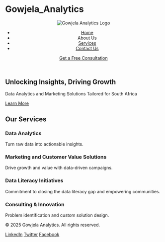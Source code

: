 # Gowjela_Analytics
<!DOCTYPE html>
<html lang="en">
<head>
  <meta charset="UTF-8">
  <meta name="viewport" content="width=device-width, initial-scale=1.0">
  <title>Gowjela Analytics</title>
  <link rel="stylesheet" href="styles/style.css">
</head>
<body>
  <!-- Header -->
  <header>
    <div class="container">
      <div class="logo">
        <img src="images/logo.png" alt="Gowjela Analytics Logo">
      </div>
      <nav>
        <ul>
          <li><a href="#">Home</a></li>
          <li><a href="#">About Us</a></li>
          <li><a href="#">Services</a></li>
          <li><a href="#">Contact Us</a></li>
        </ul>
      </nav>
      <a href="#" class="cta-button">Get a Free Consultation</a>
    </div>
  </header>

  <!-- Hero Section -->
  <section class="hero">
    <div class="container">
      <h1>Unlocking Insights, Driving Growth</h1>
      <p>Data Analytics and Marketing Solutions Tailored for South Africa</p>
      <a href="#" class="cta-button">Learn More</a>
    </div>
  </section>

  <!-- Services Section -->
  <section class="services">
    <div class="container">
      <h2>Our Services</h2>
      <div class="service-cards">
        <div class="card">
          <h3>Data Analytics</h3>
          <p>Turn raw data into actionable insights.</p>
        </div>
        <div class="card">
          <h3>Marketing and Customer Value Solutions</h3>
          <p>Drive growth and value with data-driven campaigns.</p>
        </div>
        <div class="card">
          <h3>Data Literacy Initiatives</h3>
          <p>Commitment to closing the data literacy gap and empowering communities.</p>
        </div>
        <div class="card">
          <h3>Consulting & Innovation</h3>
          <p>Problem identification and custom solution design.</p>
        </div>      </div>
    </div>
  </section>

  <!-- Footer -->
  <footer>
    <div class="container">
      <p>&copy; 2025 Gowjela Analytics. All rights reserved.</p>
      <div class="social-links">
        <a href="#">LinkedIn</a>
        <a href="#">Twitter</a>
        <a href="#">Facebook</a>
      </div>
    </div>
  </footer>
</body>
</html>
